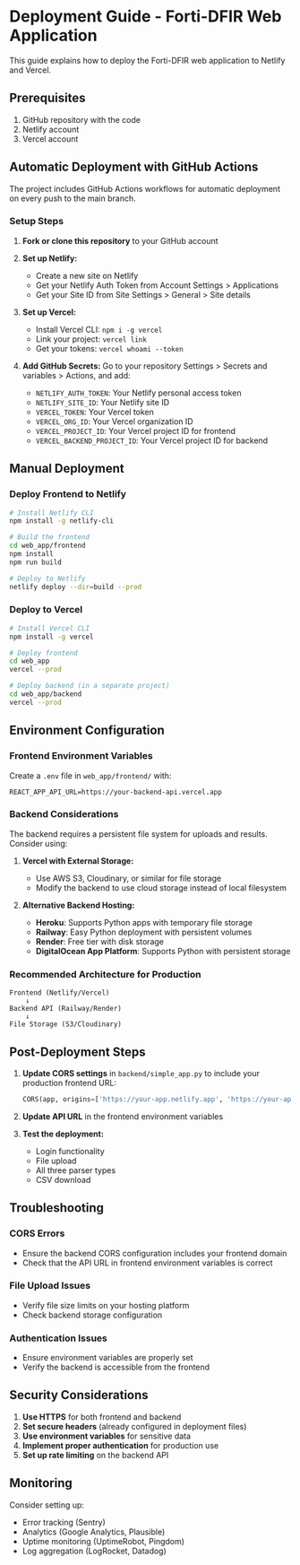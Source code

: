 # Deployment Guide - Forti-DFIR Web Application

This guide explains how to deploy the Forti-DFIR web application to Netlify and Vercel.

## Prerequisites

1. GitHub repository with the code
2. Netlify account
3. Vercel account

## Automatic Deployment with GitHub Actions

The project includes GitHub Actions workflows for automatic deployment on every push to the main branch.

### Setup Steps

1. **Fork or clone this repository** to your GitHub account

2. **Set up Netlify:**
   - Create a new site on Netlify
   - Get your Netlify Auth Token from Account Settings > Applications
   - Get your Site ID from Site Settings > General > Site details
   
3. **Set up Vercel:**
   - Install Vercel CLI: `npm i -g vercel`
   - Link your project: `vercel link`
   - Get your tokens: `vercel whoami --token`

4. **Add GitHub Secrets:**
   Go to your repository Settings > Secrets and variables > Actions, and add:
   - `NETLIFY_AUTH_TOKEN`: Your Netlify personal access token
   - `NETLIFY_SITE_ID`: Your Netlify site ID
   - `VERCEL_TOKEN`: Your Vercel token
   - `VERCEL_ORG_ID`: Your Vercel organization ID
   - `VERCEL_PROJECT_ID`: Your Vercel project ID for frontend
   - `VERCEL_BACKEND_PROJECT_ID`: Your Vercel project ID for backend

## Manual Deployment

### Deploy Frontend to Netlify

```bash
# Install Netlify CLI
npm install -g netlify-cli

# Build the frontend
cd web_app/frontend
npm install
npm run build

# Deploy to Netlify
netlify deploy --dir=build --prod
```

### Deploy to Vercel

```bash
# Install Vercel CLI
npm install -g vercel

# Deploy frontend
cd web_app
vercel --prod

# Deploy backend (in a separate project)
cd web_app/backend
vercel --prod
```

## Environment Configuration

### Frontend Environment Variables

Create a `.env` file in `web_app/frontend/` with:

```env
REACT_APP_API_URL=https://your-backend-api.vercel.app
```

### Backend Considerations

The backend requires a persistent file system for uploads and results. Consider using:

1. **Vercel with External Storage:**
   - Use AWS S3, Cloudinary, or similar for file storage
   - Modify the backend to use cloud storage instead of local filesystem

2. **Alternative Backend Hosting:**
   - **Heroku**: Supports Python apps with temporary file storage
   - **Railway**: Easy Python deployment with persistent volumes
   - **Render**: Free tier with disk storage
   - **DigitalOcean App Platform**: Supports Python with persistent storage

### Recommended Architecture for Production

```
Frontend (Netlify/Vercel)
    ↓
Backend API (Railway/Render)
    ↓
File Storage (S3/Cloudinary)
```

## Post-Deployment Steps

1. **Update CORS settings** in `backend/simple_app.py` to include your production frontend URL:
   ```python
   CORS(app, origins=['https://your-app.netlify.app', 'https://your-app.vercel.app'])
   ```

2. **Update API URL** in the frontend environment variables

3. **Test the deployment:**
   - Login functionality
   - File upload
   - All three parser types
   - CSV download

## Troubleshooting

### CORS Errors
- Ensure the backend CORS configuration includes your frontend domain
- Check that the API URL in frontend environment variables is correct

### File Upload Issues
- Verify file size limits on your hosting platform
- Check backend storage configuration

### Authentication Issues
- Ensure environment variables are properly set
- Verify the backend is accessible from the frontend

## Security Considerations

1. **Use HTTPS** for both frontend and backend
2. **Set secure headers** (already configured in deployment files)
3. **Use environment variables** for sensitive data
4. **Implement proper authentication** for production use
5. **Set up rate limiting** on the backend API

## Monitoring

Consider setting up:
- Error tracking (Sentry)
- Analytics (Google Analytics, Plausible)
- Uptime monitoring (UptimeRobot, Pingdom)
- Log aggregation (LogRocket, Datadog)